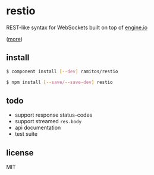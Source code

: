 # restio

REST-like syntax for WebSockets built on top of [engine.io](https://github.com/LearnBoost/engine.io)

([more](restio/blob/master/docs/intro.md))

## install

```bash
$ component install [--dev] ramitos/restio
```

```bash
$ npm install [--save/--save-dev] restio
```

## todo
 * support response status-codes
 * support streamed `res.body`
 * api documentation
 * test suite

## license

MIT